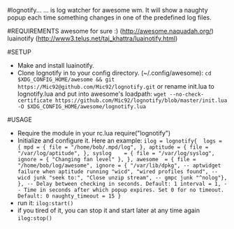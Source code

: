 #lognotify...
... is log watcher for awesome wm.
It will show a naughty popup each time something 
changes in one of the predefined log files.

#REQUIREMENTS
 awesome for sure :) (http://awesome.naquadah.org/) 
 luainotify (http://www3.telus.net/taj_khattra/luainotify.html)

#SETUP
* Make and install luainotify.
* Clone lognotify in to your config directory. (~/.config/awesome):
  `cd $XDG_CONFIG_HOME/awesome && git https://Mic92@github.com/Mic92/lognotify.git`
  or rename init.lua to lognotify.lua and put into awesome's loadpath:
  `wget --no-check-certificate https://github.com/Mic92/lognotify/blob/master/init.lua -O $XDG_CONFIG_HOME/awesome/lognotify.lua`

#USAGE
* Require the module in your rc.lua
require("lognotify")
* Initialize and configure it. Here an example:
``ilog = lognotify{ 
	logs = { mpd = { file = "/home/bob/.mpd/log", },
		aptitude = { file = "/var/log/aptitude", },
		syslog    = { file = "/var/log/syslog", ignore = { "Changing fan level" },
		},
		awesome  = { file = "/home/bob/log/awesome",
			ignore = {
				"/var/lib/dpkg", -- aptwidget failure when aptitude running
				"wicd", "wired profiles found", -- wicd junk
				"seek to:", "Close unzip stream", -- gmpc junk
				"^nolog"},
			},
	-- Delay between checking in seconds. Default: 1
	interval = 1,
	-- Time in seconds after which popup expires. Set 0 for no timeout. Default: 0
	naughty_timeout = 15
}``
* run it:
`ilog:start()`
* if you tired of it, you can stop it and start later at any time again
`ilog:stop()`
